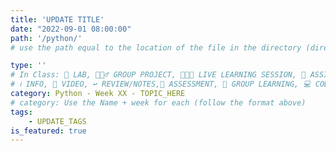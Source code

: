 ```yaml
---
title: 'UPDATE TITLE'
date: "2022-09-01 08:00:00"
path: '/python/'
# use the path equal to the location of the file in the directory (directory structure)

type: ''
# In Class: 🥼 LAB, 👷🏼‍♂️ GROUP PROJECT, 👩🏽‍🏫 LIVE LEARNING SESSION, 📝 ASSIGNMENT
# ℹ️ INFO, 🎥 VIDEO, ↩️ REVIEW/NOTES,🧠 ASSESSMENT, 👥 GROUP LEARNING, 💻 CODE ALONG
category: Python - Week XX - TOPIC_HERE
# category: Use the Name + week for each (follow the format above)
tags:
    - UPDATE_TAGS
is_featured: true
---
```

